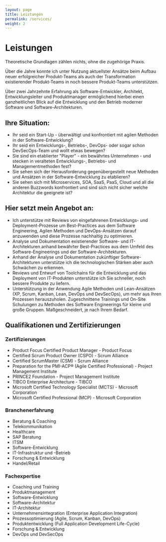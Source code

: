 ```yaml
---
layout: page
title: Leistungen
permalink: /services/
weight: 2
---
```


# Leistungen

Theoretische Grundlagen zählen nichts, ohne die zugehörige Praxis.

Über die Jahre konnte ich unter Nutzung aktuellster Ansätze beim Aufbau neuer erfolgreicher Produkt-Teams als auch der Transformation existierender Produkt-Teams in noch bessere Produkt-Teams unterstützen.

Über zwei Jahrzehnte Erfahrung als Software-Entwickler, Architekt, Entwicklungsleiter und Produktmanager ermöglichend hierbei einen ganzheitlichen Blick auf die Entwicklung und den Betrieb moderner Software und Software-Architekturen.</p>

## Ihre Situation:

- Ihr seid ein Start-Up - überwältigt und konfrontiert mit agilen Methoden in der Software-Entwicklung?
- Ihr seid ein Entwicklungs-, Betriebs-, DevOps- oder sogar schon DevSecOps-Team und wollt etwas bewegen?
- Sie sind ein etablierter "Player" - ein bewährtes Unternehmen - und stecken in veralteten Entwicklungs-, Betriebs- und Managementmethoden fest?
- Sie sehen sich der Herausforderung gegenübergestellt neue Methoden und Ansätzen in der Software-Entwicklung zu etablieren?
- Sie sehen sich mit Microservices, SOA, SaaS, PaaS, Cloud und all die anderen Buzzwords konfrontiert und sind sich nicht sicher welche Architektur die geeignete ist?
                 
## Hier setzt mein Angebot an:

- Ich unterstütze mit Reviews von eingefahrenen Entwicklungs- und Deployment-Prozesse um Best-Practices aus dem Software Engineering, Agilen Methoden und DevOps-Ansätzen darauf anzuwenden und diese Prozesse nachhaltig zu optimieren.
- Analyse und Dokumentation existierender Software- und IT-Architekturen anhand bewährter Best-Practices aus dem Umfeld des Software-Engineerings und der Software-Architekturen.
- Anhand der Analyse und Dokumentation zukünftiger Software-Architekturen unterstütze ich die technologischen Stärken aber auch Schwächen zu erkennen.
- Reviews und Entwurf von Toolchains für die Entwicklung und das Deployment von IT-Produkten unterstütze ich Sie schneller, noch bessere Produkte zu liefern.
- Unterstützung in der Anwendung Agile Methoden und Lean-Ansätzen (XP, Scrum, Kanban, Lean, DevOps und DevSecOps), um mehr aus Ihren Prozessen herauszuholen.
 Zugeschnittene Trainings und On-Site Schulungen zu Methoden des Software Engineerings für kleine und große Gruppen. Maßgeschneidert, je nach Ihrem Bedarf.

## Qualifikationen und Zertifizierungen

### Zertifizierungen
- Product Focus Certified Product Manager - Product Focus
- Certified Scrum Product Owner (CSPO) - Scrum Alliance
- Certified ScrumMaster (CSM) - Scrum Alliance
- Preparation for the PMI-ACP® (Agile Certified Professional) - Project Management Institute
- PRINCE2 Foundation - Project Management Institute
- TIBCO Enterprise Architecture - TIBCO
- Microsoft Certified Technology Specialist (MCTS) - Microsoft Corporation
- Microsoft Certified Professional (MCP) - Microsoft Corporation

### Branchenerfahrung

- Beratung & Coaching
- Telekommunikation
- Healthcare
- SAP Beratung
- ITSM
- Software-Entwicklung
- IT-Infrastruktur und -Betrieb
- Forschung & Entwicklung
- Handel/Retail

### Fachexpertise

- Coaching und Training
- Produktmanagement
- Software-Entwicklung
- Software-Architektur
- IT-Architektur
- Unternehmensintegration (Enterprise Application Integration)
- Prozessoptimierung (Agile, Scrum, Kanban, DevOps)
- Produktentwicklung (Full Application Development Life-Cycle)
- Forschung & Entwicklung
- DevOps und DevSecOps